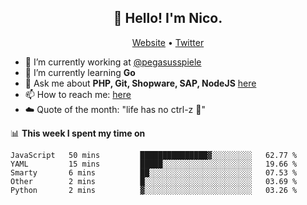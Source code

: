 <h2 align="center">👋 Hello! I'm Nico.</h2>
<p align="center">
  <a href="https://gruselhaus.com">Website</a> •
  <a href="https://twitter.com/NicoFinkernagel">Twitter</a>
</p>


- 🔭 I’m currently working at [@pegasusspiele](https://github.com/pegasusspiele)
- 🌱 I’m currently learning **Go**
- 💬 Ask me about **PHP, Git, Shopware, SAP, NodeJS** [here](https://github.com/gruselhaus/gruselhaus/issues)
- 📫 How to reach me: [here](https://github.com/gruselhaus/gruselhaus/issues)
- ☁️ Quote of the month: "life has no ctrl-z 🌴"

📊 **This week I spent my time on**
<!--START_SECTION:waka-->
```text
JavaScript   50 mins         ███████████████▓░░░░░░░░░   62.77 % 
YAML         15 mins         █████░░░░░░░░░░░░░░░░░░░░   19.66 % 
Smarty       6 mins          ██░░░░░░░░░░░░░░░░░░░░░░░   07.53 % 
Other        2 mins          █░░░░░░░░░░░░░░░░░░░░░░░░   03.69 % 
Python       2 mins          ▓░░░░░░░░░░░░░░░░░░░░░░░░   03.26 % 
```
<!--END_SECTION:waka-->
